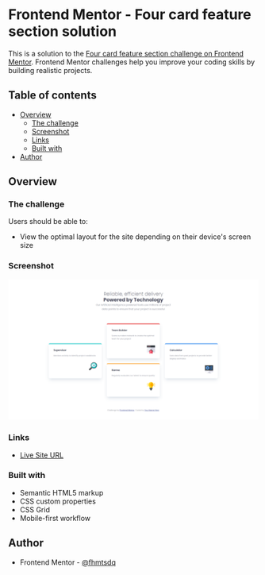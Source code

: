 # Frontend Mentor - Four card feature section solution

This is a solution to the [Four card feature section challenge on Frontend Mentor](https://www.frontendmentor.io/challenges/four-card-feature-section-weK1eFYK). Frontend Mentor challenges help you improve your coding skills by building realistic projects. 

## Table of contents

- [Overview](#overview)
  - [The challenge](#the-challenge)
  - [Screenshot](#screenshot)
  - [Links](#links)
  - [Built with](#built-with)
- [Author](#author)


## Overview

### The challenge

Users should be able to:

- View the optimal layout for the site depending on their device's screen size

### Screenshot

![](assets/screenshot.png)

### Links

- [Live Site URL](https://yellowmacaw.github.io/four-card-feature-section)


### Built with

- Semantic HTML5 markup
- CSS custom properties
- CSS Grid
- Mobile-first workflow

## Author

- Frontend Mentor - [@fhmtsdq](https://www.frontendmentor.io/profile/fhmtsdq)
